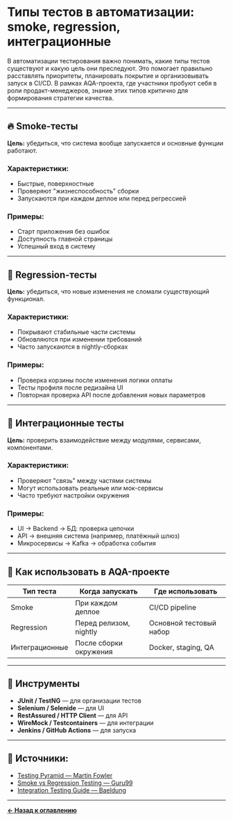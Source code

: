 # Типы тестов в автоматизации: smoke, regression, интеграционные

В автоматизации тестирования важно понимать, какие типы тестов существуют и какую цель они преследуют. Это помогает правильно расставлять приоритеты, планировать покрытие и организовывать запуск в CI/CD. В рамках AQA-проекта, где участники пробуют себя в роли продакт-менеджеров, знание этих типов критично для формирования стратегии качества.

---

## 🔥 Smoke-тесты

**Цель:** убедиться, что система вообще запускается и основные функции работают.

### Характеристики:
- Быстрые, поверхностные
- Проверяют "жизнеспособность" сборки
- Запускаются при каждом деплое или перед регрессией

### Примеры:
- Старт приложения без ошибок
- Доступность главной страницы
- Успешный вход в систему

---

## 🔁 Regression-тесты

**Цель:** убедиться, что новые изменения не сломали существующий функционал.

### Характеристики:
- Покрывают стабильные части системы
- Обновляются при изменении требований
- Часто запускаются в nightly-сборках

### Примеры:
- Проверка корзины после изменения логики оплаты
- Тесты профиля после редизайна UI
- Повторная проверка API после добавления новых параметров

---

## 🔗 Интеграционные тесты

**Цель:** проверить взаимодействие между модулями, сервисами, компонентами.

### Характеристики:
- Проверяют "связь" между частями системы
- Могут использовать реальные или мок-сервисы
- Часто требуют настройки окружения

### Примеры:
- UI → Backend → БД: проверка цепочки
- API → внешняя система (например, платёжный шлюз)
- Микросервисы → Kafka → обработка события

---

## 🧠 Как использовать в AQA-проекте

| Тип теста      | Когда запускать         | Где использовать         |
|----------------|--------------------------|---------------------------|
| Smoke          | При каждом деплое        | CI/CD pipeline            |
| Regression     | Перед релизом, nightly   | Основной тестовый набор   |
| Интеграционные | После сборки окружения   | Docker, staging, QA       |

---

## 🧰 Инструменты

- **JUnit / TestNG** — для организации тестов
- **Selenium / Selenide** — для UI
- **RestAssured / HTTP Client** — для API
- **WireMock / Testcontainers** — для интеграции
- **Jenkins / GitHub Actions** — для запуска

---

## 🔗 Источники:

- [Testing Pyramid — Martin Fowler](https://martinfowler.com/bliki/TestPyramid.html)
- [Smoke vs Regression Testing — Guru99](https://www.guru99.com/smoke-testing.html)
- [Integration Testing Guide — Baeldung](https://www.baeldung.com/integration-testing-in-spring)

---
[**← Назад к оглавлению**](README.md)
